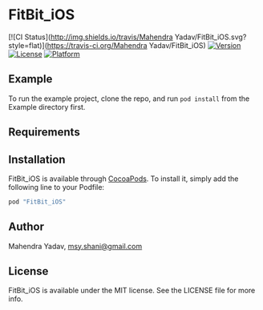 # FitBit_iOS

[![CI Status](http://img.shields.io/travis/Mahendra Yadav/FitBit_iOS.svg?style=flat)](https://travis-ci.org/Mahendra Yadav/FitBit_iOS)
[![Version](https://img.shields.io/cocoapods/v/FitBit_iOS.svg?style=flat)](http://cocoapods.org/pods/FitBit_iOS)
[![License](https://img.shields.io/cocoapods/l/FitBit_iOS.svg?style=flat)](http://cocoapods.org/pods/FitBit_iOS)
[![Platform](https://img.shields.io/cocoapods/p/FitBit_iOS.svg?style=flat)](http://cocoapods.org/pods/FitBit_iOS)

## Example

To run the example project, clone the repo, and run `pod install` from the Example directory first.

## Requirements

## Installation

FitBit_iOS is available through [CocoaPods](http://cocoapods.org). To install
it, simply add the following line to your Podfile:

```ruby
pod "FitBit_iOS"
```

## Author

Mahendra Yadav, msy.shani@gmail.com

## License

FitBit_iOS is available under the MIT license. See the LICENSE file for more info.
